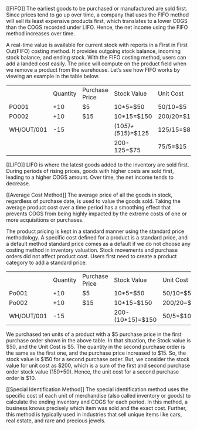[[FIFO]]
The earliest goods to be purchased or manufactured are sold first. Since prices tend to go up over time, a company that uses the FIFO method will sell its least expensive products first, which translates to a lower COGS than the COGS recorded under LIFO. Hence, the net income using the FIFO method increases over time.

A real-time value is available for current stock with reports in a First in First Out(FIFO) costing method. It provides outgoing stock balance, incoming stock balance, and ending stock. With the FIFO costing method, users can add a landed cost easily. The price will compute on the product field when we remove a product from the warehouse. Let’s see how FIFO works by viewing an example in the table below.

|   |   |   |   |   |
|---|---|---|---|---|
||Quantity|Purchase Price|Stock Value|Unit Cost|
|PO001|+10|$5|10*5=$50|50/10=$5|
|PO002|+10|$15|10*15=$150|200/20=$10|
|WH/OUT/001|-15||(10*5)+(5*15)=$125|125/15=$8.33|
||||200-125=$75|75/5=$15|


[[LIFO]]
LIFO is where the latest goods added to the inventory are sold first. During periods of rising prices, goods with higher costs are sold first, leading to a higher COGS amount. Over time, the net income tends to decrease.

[[Average Cost Method]]
The average price of all the goods in stock, regardless of purchase date, is used to value the goods sold. Taking the average product cost over a time period has a smoothing effect that prevents COGS from being highly impacted by the extreme costs of one or more acquisitions or purchases.

The product pricing is kept in a standard manner using the standard price methodology. A specific cost defined for a product is a standard price, and a default method standard price comes as a default if we do not choose any costing method in inventory valuation. Stock movements and purchase orders did not affect product cost. Users first need to create a product category to add a standard price.

|            |          |                |                  |            |
| ---------- | -------- | -------------- | ---------------- | ---------- |
|            | Quantity | Purchase Price | Stock Value      | Unit Cost  |
| Po001      | +10      | $5             | 10*5=$50         | 50/10=$5   |
| Po002      | +10      | $15            | 10*15=$150       | 200/20=$10 |
| WH/OUT/001 | -15      |                | 200-(10*15)=$150 | 50/5=$10   |

We purchased ten units of a product with a $5 purchase price in the first purchase order shown in the above table. In that situation, the Stock value is $50, and the Unit Cost is $5. The quantity in the second purchase order is the same as the first one, and the purchase price increased to $15. So, the stock value is $150 for a second purchase order. But, we consider the stock value for unit cost as $200, which is a sum of the first and second purchase order stock value (150+50). Hence, the unit cost for a second purchase order is $10.

[[Special Identification Method]]
The special identification method uses the specific cost of each unit of merchandise (also called inventory or goods) to calculate the ending inventory and COGS for each period. In this method, a business knows precisely which item was sold and the exact cost. Further, this method is typically used in industries that sell unique items like cars, real estate, and rare and precious jewels.